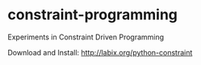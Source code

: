 constraint-programming
======================

Experiments in Constraint Driven Programming

Download and Install: http://labix.org/python-constraint